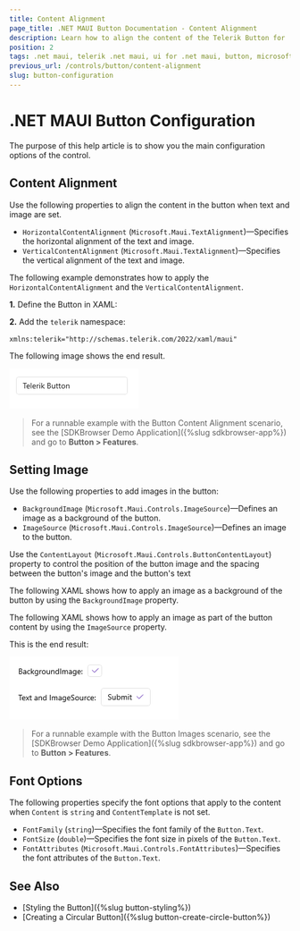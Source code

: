 ```yaml
---
title: Content Alignment
page_title: .NET MAUI Button Documentation - Content Alignment
description: Learn how to align the content of the Telerik Button for .NET MAUI horizontally or vertically and apply image as a background.
position: 2
tags: .net maui, telerik .net maui, ui for .net maui, button, microsoft .net maui
previous_url: /controls/button/content-alignment
slug: button-configuration
---
```


# .NET MAUI Button Configuration


The purpose of this help article is to show you the main configuration options of the control.

## Content Alignment

Use the following properties to align the content in the button when text and image are set.

* `HorizontalContentAlignment` (`Microsoft.Maui.TextAlignment`)&mdash;Specifies the horizontal alignment of the text and image.
* `VerticalContentAlignment` (`Microsoft.Maui.TextAlignment`)&mdash;Specifies the vertical alignment of the text and image.

The following example demonstrates how to apply the `HorizontalContentAlignment` and the `VerticalContentAlignment`.

**1.** Define the Button in XAML:

<snippet id='button-content-alignment' />

**2.** Add the `telerik` namespace:

```XAML
xmlns:telerik="http://schemas.telerik.com/2022/xaml/maui"
```

The following image shows the end result.

![.NET MAUI Button Content Alignment](images/button-content-alignment.png)

> For a runnable example with the Button Content Alignment scenario, see the [SDKBrowser Demo Application]({%slug sdkbrowser-app%}) and go to **Button > Features**.

## Setting Image

Use the following properties to add images in the button:

* `BackgroundImage` (`Microsoft.Maui.Controls.ImageSource`)&mdash;Defines an image as a background of the button.
* `ImageSource` (`Microsoft.Maui.Controls.ImageSource`)&mdash;Defines an image to the button. 

Use the `ContentLayout` (`Microsoft.Maui.Controls.ButtonContentLayout`) property to control the position of the button image and the spacing between the button's image and the button's text

The following XAML shows how to apply an image as a background of the button by using the `BackgroundImage` property.

<snippet id='button-backgroundimage' />

The following XAML shows how to apply an image as part of the button content by using the `ImageSource` property.

<snippet id='button-image' />

This is the end result:

![.NET MAUI Button Content Alignment](images/button-images.png)

> For a runnable example with the Button Images scenario, see the [SDKBrowser Demo Application]({%slug sdkbrowser-app%}) and go to **Button > Features**.

## Font Options

The following properties specify the font options that apply to the content when `Content` is `string` and `ContentTemplate` is not set.

* `FontFamily` (`string`)&mdash;Specifies the font family of the `Button.Text`.
* `FontSize` (`double`)&mdash;Specifies the font size in pixels of the `Button.Text`.
* `FontAttributes` (`Microsoft.Maui.Controls.FontAttributes`)&mdash;Specifies the font attributes of the `Button.Text`.

## See Also

- [Styling the Button]({%slug button-styling%})
- [Creating a Circular Button]({%slug button-create-circle-button%})
